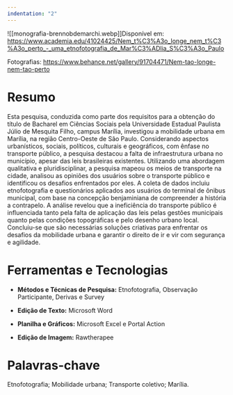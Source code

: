 ```yaml
---
indentation: "2"
---
```


![[monografia-brennobdemarchi.webp]]Disponível em: https://www.academia.edu/41024425/Nem_t%C3%A3o_longe_nem_t%C3%A3o_perto_-_uma_etnofotografia_de_Mar%C3%ADlia_S%C3%A3o_Paulo

Fotografias: https://www.behance.net/gallery/91704471/Nem-tao-longe-nem-tao-perto

# Resumo

Esta pesquisa, conduzida como parte dos requisitos para a obtenção do título de Bacharel em Ciências Sociais pela Universidade Estadual Paulista Júlio de Mesquita Filho, campus Marília, investigou a mobilidade urbana em Marília, na região Centro-Oeste de São Paulo. Considerando aspectos urbanísticos, sociais, políticos, culturais e geográficos, com ênfase no transporte público, a pesquisa destacou a falta de infraestrutura urbana no município, apesar das leis brasileiras existentes. Utilizando uma abordagem qualitativa e pluridisciplinar, a pesquisa mapeou os meios de transporte na cidade, analisou as opiniões dos usuários sobre o transporte público e identificou os desafios enfrentados por eles. A coleta de dados incluiu etnofotografia e questionários aplicados aos usuários do terminal de ônibus municipal, com base na concepção benjaminiana de compreender a história a contrapelo. A análise revelou que a ineficiência do transporte público é influenciada tanto pela falta de aplicação das leis pelas gestões municipais quanto pelas condições topográficas e pelo desenho urbano local. Concluiu-se que são necessárias soluções criativas para enfrentar os desafios da mobilidade urbana e garantir o direito de ir e vir com segurança e agilidade.

# Ferramentas e Tecnologias

- **Métodos e Técnicas de Pesquisa:** Etnofotografia, Observação Participante, Derivas e Survey 

- **Edição de Texto:** Microsoft Word

- **Planilha e Gráficos:** Microsoft Excel e Portal Action

- **Edição de Imagem:** Rawtherapee

# Palavras-chave

Etnofotografia; Mobilidade urbana; Transporte coletivo; Marília.

